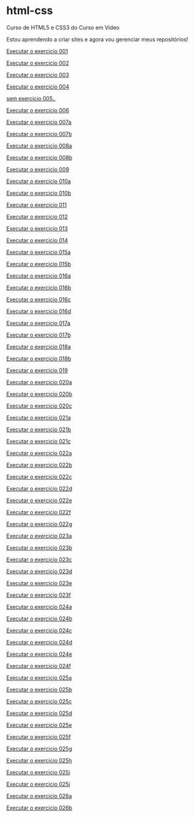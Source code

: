 # html-css
Curso de HTML5 e CSS3 do Curso em Video

Estou aprendendo a criar sites e agora vou gerenciar meus repositórios!

<a href="https://devjoao-victor.github.io/html-css/exercicios/ex001/index.html">Executar o exercicio 001

<a href="https://devjoao-victor.github.io/html-css/exercicios/ex002/index.html">Executar o exercicio 002

<a href="https://devjoao-victor.github.io/html-css/exercicios/ex003/index.html">Executar o exercicio 003

<a href="https://devjoao-victor.github.io/html-css/exercicios/ex004/index.html">Executar o exercicio 004

 sem exercicio 005..

 <a href="https://devjoao-victor.github.io/html-css/exercicios/ex006/index.html">Executar o exercicio 006

 <a href="https://devjoao-victor.github.io/html-css/exercicios/ex007/html4.html">Executar o exercicio 007a

 <a href="https://devjoao-victor.github.io/html-css/exercicios/ex007/html5.html">Executar o exercicio 007b

 <a href="https://devjoao-victor.github.io/html-css/exercicios/ex008/index.html">Executar o exercicio 008a

 <a href="https://devjoao-victor.github.io/html-css/exercicios/ex008b/index.html">Executar o exercicio 008b

 <a href="https://devjoao-victor.github.io/html-css/exercicios/ex009/index.html">Executar o exercicio 009

 <a href="https://devjoao-victor.github.io/html-css/exercicios/ex010/index.html">Executar o exercicio 010a

 <a href="https://devjoao-victor.github.io/html-css/exercicios/ex010/pag002.html">Executar o exercicio 010b

 <a href="https://devjoao-victor.github.io/html-css/exercicios/ex011/index.html">Executar o exercicio 011

 <a href="https://devjoao-victor.github.io/html-css/exercicios/ex012/index.html">Executar o exercicio 012

 <a href="https://devjoao-victor.github.io/html-css/exercicios/ex013/index.html">Executar o exercicio 013

 <a href="https://devjoao-victor.github.io/html-css/exercicios/ex014/index.html">Executar o exercicio 014

 <a href="https://devjoao-victor.github.io/html-css/exercicios/ex015/index.html">Executar o exercicio 015a

 <a href="https://devjoao-victor.github.io/html-css/exercicios/ex015/pagina02.html">Executar o exercicio 015b

 <a href="https://devjoao-victor.github.io/html-css/exercicios/ex016/cor01.html">Executar o exercicio 016a

 <a href="https://devjoao-victor.github.io/html-css/exercicios/ex016/cor02.html">Executar o exercicio 016b

 <a href="https://devjoao-victor.github.io/html-css/exercicios/ex016/cor03.html">Executar o exercicio 016c

 <a href="https://devjoao-victor.github.io/html-css/exercicios/ex016/cor04.html">Executar o exercicio 016d

 <a href="https://devjoao-victor.github.io/html-css/exercicios/ex017/font01.html">Executar o exercicio 017a

 <a href="https://devjoao-victor.github.io/html-css/exercicios/ex017/font02.html">Executar o exercicio 017b

 <a href="https://devjoao-victor.github.io/html-css/exercicios/ex018/font01.html">Executar o exercicio 018a

 <a href="https://devjoao-victor.github.io/html-css/exercicios/ex018/font02.html">Executar o exercicio 018b

 <a href="https://devjoao-victor.github.io/html-css/exercicios/ex019/seletor01.html">Executar o exercicio 019

 <a href="https://devjoao-victor.github.io/html-css/exercicios/ex020/hover.html">Executar o exercicio 020a

 <a href="https://devjoao-victor.github.io/html-css/exercicios/ex020/links.html">Executar o exercicio 020b

 <a href="https://devjoao-victor.github.io/html-css/exercicios/ex020/pseudoclasse.html">Executar o exercicio 020c

 <a href="https://devjoao-victor.github.io/html-css/exercicios/ex021/caixa01.html">Executar o exercicio 021a

 <a href="https://devjoao-victor.github.io/html-css/exercicios/ex021/caixa02.html">Executar o exercicio 021b

 <a href="https://devjoao-victor.github.io/html-css/exercicios/ex021/caixa03.html">Executar o exercicio 021c

 <a href="https://devjoao-victor.github.io/html-css/exercicios/ex022/fundo001.html">Executar o exercicio 022a

 <a href="https://devjoao-victor.github.io/html-css/exercicios/ex022/fundo002.html">Executar o exercicio 022b

 <a href="https://devjoao-victor.github.io/html-css/exercicios/ex022/fundo003.html">Executar o exercicio 022c

 <a href="https://devjoao-victor.github.io/html-css/exercicios/ex022/fundo004.html">Executar o exercicio 022d

 <a href="https://devjoao-victor.github.io/html-css/exercicios/ex022/fundo005.html">Executar o exercicio 022e

 <a href="https://devjoao-victor.github.io/html-css/exercicios/ex022/fundo006.html">Executar o exercicio 022f

 <a href="https://devjoao-victor.github.io/html-css/exercicios/ex022/fundo007.html">Executar o exercicio 022g

 <a href="https://devjoao-victor.github.io/html-css/exercicios/ex023/tabela001.html">Executar o exercicio 023a

 <a href="https://devjoao-victor.github.io/html-css/exercicios/ex023/tabela002.html">Executar o exercicio 023b

 <a href="https://devjoao-victor.github.io/html-css/exercicios/ex023/tabela003.html">Executar o exercicio 023c

 <a href="https://devjoao-victor.github.io/html-css/exercicios/ex023/tabela004.html">Executar o exercicio 023d

 <a href="https://devjoao-victor.github.io/html-css/exercicios/ex023/tabela005.html">Executar o exercicio 023e

 <a href="https://devjoao-victor.github.io/html-css/exercicios/ex023/tabela006.html">Executar o exercicio 023f

 <a href="https://devjoao-victor.github.io/html-css/exercicios/ex024/iframe001.html">Executar o exercicio 024a

 <a href="https://devjoao-victor.github.io/html-css/exercicios/ex024/iframe002.html">Executar o exercicio 024b

 <a href="https://devjoao-victor.github.io/html-css/exercicios/ex024/iframe003.html">Executar o exercicio 024c

 <a href="https://devjoao-victor.github.io/html-css/exercicios/ex024/iframe004.html">Executar o exercicio 024d

 <a href="https://devjoao-victor.github.io/html-css/exercicios/ex024/iframe005.html">Executar o exercicio 024e

 <a href="https://devjoao-victor.github.io/html-css/exercicios/ex024/iframe006.html">Executar o exercicio 024f

 <a href="https://devjoao-victor.github.io/html-css/exercicios/ex025/form001.html">Executar o exercicio 025a

 <a href="https://devjoao-victor.github.io/html-css/exercicios/ex025/form002.html">Executar o exercicio 025b

 <a href="https://devjoao-victor.github.io/html-css/exercicios/ex025/form003.html">Executar o exercicio 025c

 <a href="https://devjoao-victor.github.io/html-css/exercicios/ex025/form004.html">Executar o exercicio 025d

 <a href="https://devjoao-victor.github.io/html-css/exercicios/ex025/form005.html">Executar o exercicio 025e

 <a href="https://devjoao-victor.github.io/html-css/exercicios/ex025/form006.html">Executar o exercicio 025f

 <a href="https://devjoao-victor.github.io/html-css/exercicios/ex025/form007.html">Executar o exercicio 025g

 <a href="https://devjoao-victor.github.io/html-css/exercicios/ex025/form008.html">Executar o exercicio 025h

 <a href="https://devjoao-victor.github.io/html-css/exercicios/ex025/form009.html">Executar o exercicio 025i

 <a href="https://devjoao-victor.github.io/html-css/exercicios/ex025/form010.html">Executar o exercicio 025j

 <a href="https://devjoao-victor.github.io/html-css/exercicios/ex026/mq001/index.html">Executar o exercicio 026a

 <a href="https://devjoao-victor.github.io/html-css/exercicios/ex026/mq002/index.html">Executar o exercicio 026b



